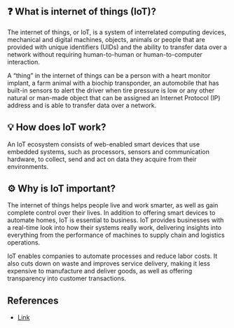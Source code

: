 ## :question: What is internet of things (IoT)?

The internet of things, or IoT, is a system of interrelated computing devices, mechanical and digital machines, objects, animals or people that are provided with unique identifiers (UIDs) and the ability to transfer data over a network without requiring human-to-human or human-to-computer interaction.

A “thing” in the internet of things can be a person with a heart monitor implant, a farm animal with a biochip transponder, an automobile that has built-in sensors to alert the driver when tire pressure is low or any other natural or man-made object that can be assigned an Internet Protocol (IP) address and is able to transfer data over a network.


## :bulb: How does IoT work?

An IoT ecosystem consists of web-enabled smart devices that use embedded systems, such as processors, sensors and communication hardware, to collect, send and act on data they acquire from their environments.


## :gear: Why is IoT important?

The internet of things helps people live and work smarter, as well as gain complete control over their lives. In addition to offering smart devices to automate homes, IoT is essential to business. IoT provides businesses with a real-time look into how their systems really work, delivering insights into everything from the performance of machines to supply chain and logistics operations.

IoT enables companies to automate processes and reduce labor costs. It also cuts down on waste and improves service delivery, making it less expensive to manufacture and deliver goods, as well as offering transparency into customer transactions.
## References

- [Link](https://www.techtarget.com/iotagenda/definition/Internet-of-Things-IoT)